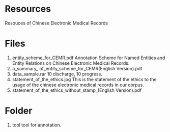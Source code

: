 # Resources
Resouces of Chinese Electronic Medical Records

# Files
1. entity_scheme_for_CEMR.pdf    Annotation Scheme for Named Entities and Entity Relations on Chinese Electronic Medical Records.
2. a_summary_ of_entity_scheme_for_CEMR(English Version).pdf
3. data_sample.rar    10 discharge, 10 progress.
4. statement_of_the_ethics.jpg    This is the statement of the ethics to the usage of the chinese electronic medical records in our corpus.
5. statement_of_the_ethics_without_stamp_(English Version).pdf

# Folder
1. tool    tool for annotation.
